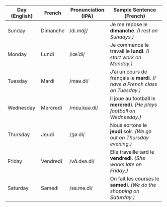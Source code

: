 | Day (English) | French     | Pronunciation (IPA) | Sample Sentence (French) |
|---------------|------------|----------------------|---------------------------|
| Sunday        | Dimanche   | /di.mɑ̃ʃ/            | Je me repose le **dimanche**. *(I rest on Sundays.)* |
| Monday        | Lundi      | /lœ̃.di/             | Je commence le travail le **lundi**. *(I start work on Monday.)* |
| Tuesday       | Mardi      | /maʁ.di/             | J’ai un cours de français le **mardi**. *(I have a French class on Tuesday.)* |
| Wednesday     | Mercredi   | /mɛʁ.kʁə.di/         | Il joue au football le **mercredi**. *(He plays football on Wednesday.)* |
| Thursday      | Jeudi      | /ʒø.di/              | Nous sortons le **jeudi** soir. *(We go out on Thursday evening.)* |
| Friday        | Vendredi   | /vɑ̃.dʁə.di/         | Elle travaille tard le **vendredi**. *(She works late on Friday.)* |
| Saturday      | Samedi     | /sa.mə.di/           | On fait les courses le **samedi**. *(We do the shopping on Saturday.)* |
